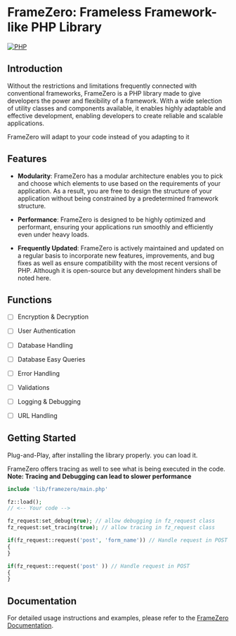 # FrameZero: Frameless Framework-like PHP Library

[![PHP](https://img.shields.io/badge/php-%3E%3D7.2-8892BF.svg)](https://php.net/)

## Introduction
Without the restrictions and limitations frequently connected with conventional frameworks, FrameZero is a PHP library made to give developers the power and flexibility of a framework. With a wide selection of utility classes and components available, it enables highly adaptable and effective development, enabling developers to create reliable and scalable applications.

FrameZero will adapt to your code instead of you adapting to it

## Features
- **Modularity**: FrameZero has a modular architecture enables you to pick and choose which elements to use based on the requirements of your application. As a result, you are free to design the structure of your application without being constrained by a predetermined framework structure.

- **Performance**: FrameZero is designed to be highly optimized and performant, ensuring your applications run smoothly and efficiently even under heavy loads.

- **Frequently Updated**: FrameZero is actively maintained and updated on a regular basis to incorporate new features, improvements, and bug fixes as well as ensure compatibility with the most recent versions of PHP. Although it is open-source but any development hinders shall be noted here.
## Functions

- [ ] Encryption & Decryption 
- [ ] User Authentication
- [ ] Database Handling
- [ ] Database Easy Queries
- [ ] Error Handling
- [ ] Validations
- [ ] Logging & Debugging
- [ ] URL Handling


## Getting Started
Plug-and-Play, after installing the library properly. you can load it.

FrameZero offers tracing as well to see what is being executed in the code.  
**Note: Tracing and Debugging can lead to slower performance**
```php
include 'lib/framezero/main.php'

fz::load();
// <-- Your code -->

fz_request:set_debug(true); // allow debugging in fz_request class
fz_request:set_tracing(true); // allow tracing in fz_request class

if(fz_request::request('post', 'form_name')) // Handle request in POST Type, with form name
{
}

if(fz_request::request('post' )) // Handle request in POST 
{
}
```

## Documentation

For detailed usage instructions and examples, please refer to the [FrameZero Documentation](https://your-documentation-link).
